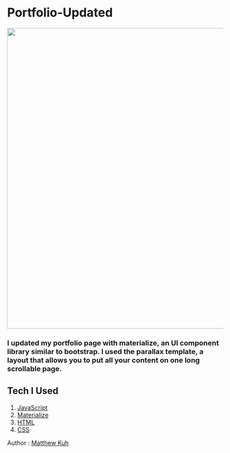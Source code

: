 # Portfolio-Updated

<img src="assets/images/portfolioss.png" width=600 height=700>

### I updated my portfolio page with materialize, an UI component library similar to bootstrap.  I used the parallax template, a layout that allows you to put all your content on one long scrollable page.

## Tech I Used

1. [JavaScript](https://www.w3schools.com/js/js_intro.asp)
2. [Materialize](https://materializecss.com/about.html) 
3. [HTML](https://www.w3schools.com/html/html_intro.asp)
4. [CSS](https://www.w3schools.com/html/html_css.asp)

Author : [Matthew Kuh](https://github.com/matkuh)